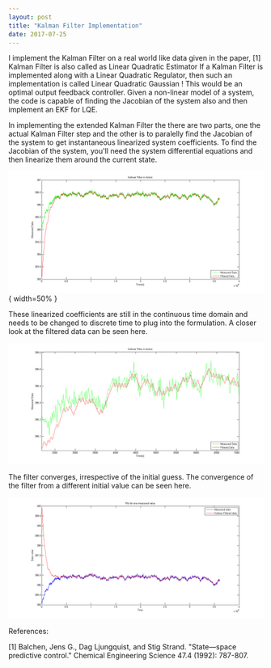```yaml
---
layout: post
title: "Kalman Filter Implementation"
date: 2017-07-25
---
```


I implement the Kalman Filter on a real world like data given in the paper, [1]
Kalman Filter is also called as Linear Quadratic Estimator
If a Kalman Filter is implemented along with a Linear Quadratic Regulator, then such an implementation is called Linear Quadratic Gaussian ! This would be an optimal output feedback controller.
Given a non-linear model of a system, the code is capable of finding the Jacobian of the system also and then implement an EKF for LQE.

In implementing the extended Kalman Filter the there are two parts, one the actual Kalman Filter step and the other is to paralelly find the Jacobian of the system to get instantaneous linearized system coefficients.
To find the Jacobian of the system, you'll need the system differential equations and then linearize them around the current state.

![Filter at work](/images/Kalman/Kalman.png){ width=50% }

These linearized coefficients are still in the continuous time domain and needs to be changed to discrete time to plug into the formulation.
A closer look at the filtered data can be seen here.

![Closer Look](/images/Kalman/Kalman_converging.png)

The filter converges, irrespective of the initial guess. The convergence of the filter from a different initial value can be seen here.

![Filter Converging](/images/Kalman/Kalman_converging_2.png)

References:

[1] Balchen, Jens G., Dag Ljungquist, and Stig Strand. "State—space predictive control." Chemical Engineering Science 47.4 (1992): 787-807.
